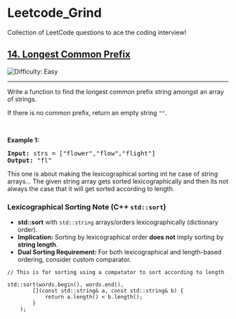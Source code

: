# Leetcode_Grind
Collection of LeetCode questions to ace the coding interview!

<h2><a href="https://leetcode.com/problems/longest-common-prefix">14. Longest Common Prefix</a></h2> <img src='https://img.shields.io/badge/Difficulty-Easy-brightgreen' alt='Difficulty: Easy' /><hr><p>Write a function to find the longest common prefix string amongst an array of strings.</p>

<p>If there is no common prefix, return an empty string <code>&quot;&quot;</code>.</p>

<p>&nbsp;</p>
<p><strong class="example">Example 1:</strong></p>

<pre>
<strong>Input:</strong> strs = [&quot;flower&quot;,&quot;flow&quot;,&quot;flight&quot;]
<strong>Output:</strong> &quot;fl&quot;
</pre>

This one is about making the lexicographical sorting int he case of string arrays...
The given string array gets sorted lexicographically and then its not always the case that it will get sorted according to length.
### Lexicographical Sorting Note (C++ `std::sort`)

* **std::sort** with `std::string` arrays/orders lexicographically (dictionary order).
* **Implication:** Sorting by lexicographical order **does not** imply sorting by **string length**.
* **Dual Sorting Requirement:** For both lexicographical and length-based ordering, consider custom comparator.

```
// This is for sorting using a compatator to sort according to length

std::sort(words.begin(), words.end(), 
        [](const std::string& a, const std::string& b) {
            return a.length() < b.length();
        }
    );

```

